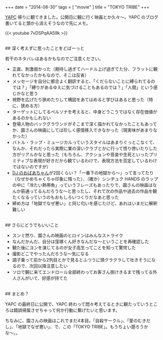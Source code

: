 +++
date = "2014-08-30"
tags = [ "movie" ]
title = "TOKYO TRIBE"
+++

[YAPC](http://yapcasia.org/2014) 帰りに観てきました。公開日に観に行く映画とか久々〜。YAPC のブログ書いてると頭から消えそうなので先にメモ。

{{< youtube 7vDSPqAA59k >}}
<br />

<!--more-->

<br />
## 深く考えずに思ったことをどばーっと

若干のネタバレはあるかもなのでご注意ください。

* 正直、刺激弱かった（期待し過ぎてハードル上げ過ぎてた分、フラットに観れてなかったかもなので、そこは反省）
* メッセージを自分に都合よく翻訳すると、「くだらないことに縛られてるのでは？」「縛りがあるゆえに気づけることもあるのでは？」「人間」という感じかなと思う
* 視野を広げたり狭めたりして構図をあてはめると学びはあると思った（特に、狭める方）
* ターゲットにしてるペルソナを考えると、中身どうこうではなく存在価値があるのかもしれない
* 登場人物のバックグラウンドがそこまで深く描かれてなかったこともあってか、園さんの映画にしては珍しく感情移入できなかった（現実味があまりなかった）
* バトル・ラップ・ミュージカルっていうスタイルはあまりぐっとこなくて、なんか、それだったら実際に業の深いクラブとかに行って悟り啓いたりした方がリアルかなと思った（もちろん、アクションや音楽や生死といったプリミティブな表現が好きだから観ているわけで、表現方法を否定しているわけではないのですが）
* [DJ のおばあちゃん](http://www.qetic.jp/film/tokyotribe-140828/117407)が2回くらい？「一番下の地獄から〜」って言ってたり（なぜかめちゃくちゃ印象に残った）、（確か）シンヂュク HANDS のラップの中に「冷たい熱帯魚」っていうフレーズもあったりで、園さんの映画はなんか筋通ってるんだろうな〜と思ったし、それで次の作品や過去の作品を観たくなるっていうのもおもしろいつくりだなあと思った
* 締め方は「地獄でなぜ悪い」と同じ匂いを感じたけど、あれはいまだに解釈難しい

<br />
## さらにどうでもいいこと

* スンミ然り、園さんの映画のヒロインはみんなストライク
* なんだかんだ、自分は窪塚くん好きなんだな〜ということを再確認した
* 観た後にヨンを演じてるのが女子高生ってことを知って驚愕した
* 撮影どこでやったんだろうな〜気になる
* 調子乗って前から2列目とかで見るとふつうに頭クラクラして吐きそうになるので、次回以降注意したい
* ソロで観に来てエンドロール全部終わってお客さん捌けきるまで残ってる外人さんがいて、好感が持てた

<br />
## まとめ？

YAPC の最終日に公開で、YAPC 終わって悶々考えてるときに観たっていうところは錯誤帰属させちゃって何か行動に繋げたいと思います。

ちなみに、園さんの映画はこれでまだ4本目。「自殺サークル」、「愛のむきだし」、「地獄でなぜ悪い」、で、この「TOKYO TRIBE」。もうちょい遡ろうかな〜。。
